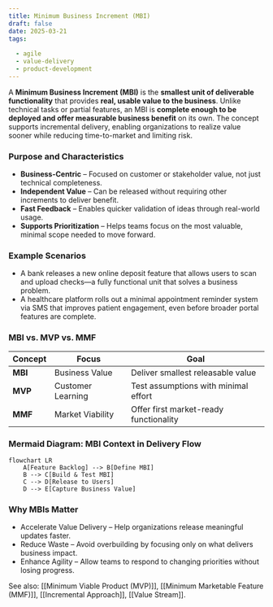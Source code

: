 ```yaml
---
title: Minimum Business Increment (MBI)  
draft: false
date: 2025-03-21  
tags:  
    
  - agile  
  - value-delivery  
  - product-development  
---
```


A **Minimum Business Increment (MBI)** is the **smallest unit of deliverable functionality** that provides **real, usable value to the business**. Unlike technical tasks or partial features, an MBI is **complete enough to be deployed and offer measurable business benefit** on its own. The concept supports incremental delivery, enabling organizations to realize value sooner while reducing time-to-market and limiting risk.

### **Purpose and Characteristics**
- **Business-Centric** – Focused on customer or stakeholder value, not just technical completeness.
- **Independent Value** – Can be released without requiring other increments to deliver benefit.
- **Fast Feedback** – Enables quicker validation of ideas through real-world usage.
- **Supports Prioritization** – Helps teams focus on the most valuable, minimal scope needed to move forward.

### **Example Scenarios**
- A bank releases a new online deposit feature that allows users to scan and upload checks—a fully functional unit that solves a business problem.
- A healthcare platform rolls out a minimal appointment reminder system via SMS that improves patient engagement, even before broader portal features are complete.

### **MBI vs. MVP vs. MMF**
| Concept | Focus              | Goal                                |
|--------|--------------------|-------------------------------------|
| **MBI** | Business Value     | Deliver smallest releasable value   |
| **MVP** | Customer Learning  | Test assumptions with minimal effort|
| **MMF** | Market Viability   | Offer first market-ready functionality|

### **Mermaid Diagram: MBI Context in Delivery Flow**
```mermaid
flowchart LR
    A[Feature Backlog] --> B[Define MBI]
    B --> C[Build & Test MBI]
    C --> D[Release to Users]
    D --> E[Capture Business Value]
```

### Why MBIs Matter

- Accelerate Value Delivery – Help organizations release meaningful updates faster.
- Reduce Waste – Avoid overbuilding by focusing only on what delivers business impact.
- Enhance Agility – Allow teams to respond to changing priorities without losing progress.

See also: [[Minimum Viable Product (MVP)]], [[Minimum Marketable Feature (MMF)]], [[Incremental Approach]], [[Value Stream]].
